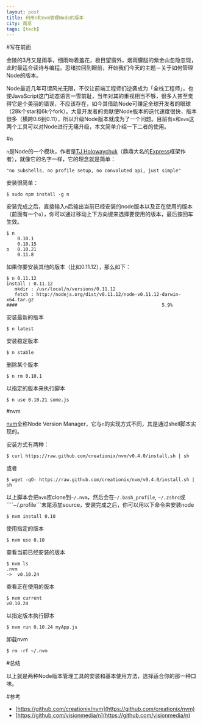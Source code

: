 ```yaml
---
layout: post
title: 利用n和nvm管理Node的版本
city: 南京
tags: [tech]
---
```


#写在前面

金陵的3月又是雨季，细雨吻着羞花，极目望窗外，烟雨朦胧的紫金山忽隐忽现，此时最适合读诗与编程。思绪拉回到眼前，开始我们今天的主题－关于如何管理Node的版本。

Node最近几年可谓风光无限，不仅让前端工程师们逆袭成为「全栈工程师」，也使JavaScript这门动态语言一雪前耻，当年对其的重视相当不够，很多人甚至觉得它是个美丽的错误，不应该存在，如今其借助Node可赚足全球开发者的眼球（28k个star和6k个fork）。大量开发者的贡献使Node版本的迭代速度很快，版本很多（横跨0.6到0.11），所以升级Node版本就成为了一个问题。目前有```n```和```nvm```这两个工具可以对Node进行无痛升级，本文简单介绍一下二者的使用。

#n

```n```是Node的一个模块，作者是[TJ Holowaychuk](https://github.com/visionmedia)（鼎鼎大名的[Express](http://expressjs.com/)框架作者），就像它的名字一样，它的理念就是简单：

	"no subshells, no profile setup, no convoluted api, just simple"

安装很简单：

	$ sudo npm install -g n

安装完成之后，直接输入```n```后输出当前已经安装的node版本以及正在使用的版本（前面有一个```o```），你可以通过移动上下方向键来选择要使用的版本，最后按回车生效。
	
	$ n
		0.10.1 
		0.10.15 
	o	0.10.21 
		0.11.8
		
如果你要安装其他的版本（比如0.11.12），那么如下：

	$ n 0.11.12
	install : 0.11.12
       mkdir : /usr/local/n/versions/0.11.12
       fetch : http://nodejs.org/dist/v0.11.12/node-v0.11.12-darwin-x64.tar.gz
	####                                                     5.9%

安装最新的版本
	
	$ n latest

安装稳定版本

	$ n stable
	
删除某个版本

	$ n rm 0.10.1 

以指定的版本来执行脚本

	$ n use 0.10.21 some.js


#nvm

[nvm](https://github.com/creationix/nvm)全称Node Version Manager，它与```n```的实现方式不同，其是通过shell脚本实现的。

安装方式有两种：

	$ curl https://raw.github.com/creationix/nvm/v0.4.0/install.sh | sh

或者

	$ wget -qO- https://raw.github.com/creationix/nvm/v0.4.0/install.sh | sh

以上脚本会把```nvm```库clone到```~/.nvm```，然后会在````~/.bash_profile````, ```~/.zshrc```或````~/.profile```末尾添加source，安装完成之后，你可以用以下命令来安装node

	$ nvm install 0.10

使用指定的版本

	$ nvm use 0.10

查看当前已经安装的版本

	$ nvm ls
	.nvm
	->  v0.10.24

查看正在使用的版本

	$ nvm current
	v0.10.24

以指定版本执行脚本

	$ nvm run 0.10.24 myApp.js

卸载nvm

	$ rm -rf ~/.nvm


#总结

以上就是两种Node版本管理工具的安装和基本使用方法，选择适合你的那一种口味。

#参考

* [https://github.com/creationix/nvm](https://github.com/creationix/nvm)
* [https://github.com/visionmedia/n](https://github.com/visionmedia/n)



